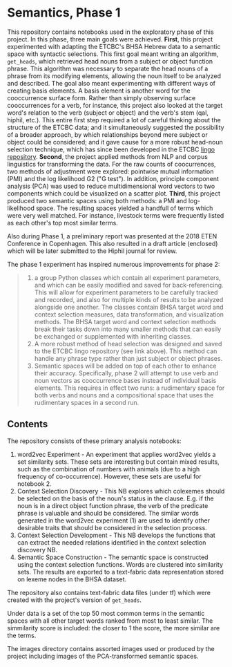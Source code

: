 # Semantics, Phase 1

This repository contains notebooks used in the exploratory phase of this project. In this phase, three main goals were achieved. **First**, this project experimented with adapting the ETCBC's BHSA Hebrew data to a semantic space with syntactic selections. This first goal meant writing an algorithm, `get_heads`, which retrieved head nouns from a subject or object function phrase. This algorithm was necessary to separate the head nouns of a phrase from its modifying elements, allowing the noun itself to be analyzed and described. The goal also meant experimenting with different ways of creating basis elements. A basis element is another word for the cooccurrence surface form. Rather than simply observing surface cooccurrences for a verb, for instance, this project also looked at the target word's relation to the verb (subject or object) and the verb's stem (qal, hiphil, etc.). This entire first step required a lot of careful thinking about the structure of the ETCBC data; and it simultaneously suggested the possibility of a broader approach, by which relationships beyond mere subject or object could be considered; and it gave cause for a more robust head-noun selection technique, which has since been developed in the ETCBC [lingo repository](https://github.com/ETCBC/lingo/tree/master/heads). **Second**, the project applied methods from NLP and corpus linguistics for transforming the data. For the raw counts of coocurrences, two methods of adjustment were explored: pointwise mutual information (PMI) and the log likelihood G2 ("G test"). In addition, principle component analysis (PCA) was used to reduce multidimensional word vectors to two components which could be visualized on a scatter plot. **Third**, this project produced two semantic spaces using both methods: a PMI and log-likelihood space. The resulting spaces yielded a handfull of terms which were very well matched. For instance, livestock terms were frequently listed as each other's top most similar terms.

Also during Phase 1, a preliminary report was presented at the 2018 ETEN Conference in Copenhagen. This also resulted in a draft article (enclosed) which will be later submitted to the Hiphil journal for review. 

The phase 1 experiment has inspired numerous improvements for phase 2:
> 1) a group Python classes which contain all experiment parameters, and which can be easily modified and saved for back-referencing. This will allow for experiment parameters to be carefully tracked and recorded, and also for multiple kinds of results to be analyzed alongside one another. The classes contain BHSA target word and context selection measures, data transformation, and visualization methods. The BHSA target word and context selection methods break their tasks down into many smaller methods that can easily be exchanged or supplemented with inheriting classes.<br>
> 2) A more robust method of head selection was designed and saved to the ETCBC lingo repository (see link above). This method can handle any phrase type rather than just subject or object phrases.<br>
> 3) Semantic spaces will be added on top of each other to enhance their accuracy. Specifically, phase 2 will attempt to use verb and noun vectors as cooccurrence bases instead of individual basis elements. This requires in effect two runs: a rudimentary space for both verbs and nouns and a compositional space that uses the rudimentary spaces in a second run. 

## Contents
The repository consists of these primary analysis notebooks:

1) word2vec Experiment - An experiment that applies word2vec yields a set similarity sets. These sets are interesting but contain mixed results, such as the combination of numbers with animals (due to a high frequency of co-occurrence). However, these sets are useful for notebook 2.
2) Context Selection Discovery - This NB explores which colexemes should be selected on the basis of the noun's status in the clause. E.g. if the noun is in a direct object function phrase, the verb of the predicate phrase is valuable and should be considered. The similar words generated in the word2vec experiment (1) are used to identify other desirable traits that should be considered in the selection process.
3) Context Selection Development - This NB develops the functions that can extract the needed relations identified in the context selection discovery NB.
4) Semantic Space Construction - The semantic space is constructed using the context selection functions. Words are clustered into similarity sets. The results are exported to a text-fabric data representation stored on lexeme nodes in the BHSA dataset.

The repository also contains text-fabric data files (under tf) which were created with the project's version of `get_heads`. 

Under data is a set of the top 50 most common terms in the semantic spaces with all other target words ranked from most to least similar. The simmilarity score is included: the closer to 1 the score, the more similar are the terms. 

The images directory contains assorted images used or produced by the project including images of the PCA-transformed semantic spaces.
